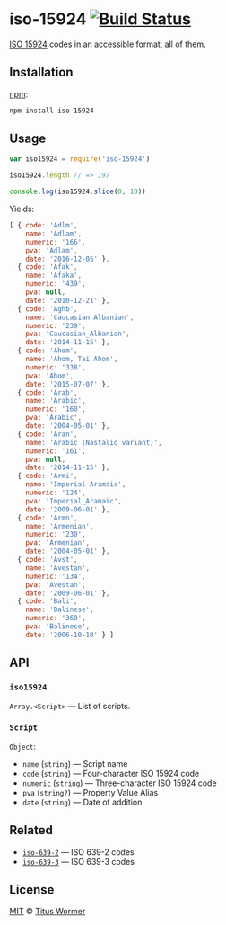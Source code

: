 # iso-15924 [![Build Status][build-badge]][build-page]

[ISO 15924][iso] codes in an accessible format, all of them.

## Installation

[npm][]:

```bash
npm install iso-15924
```

## Usage

```javascript
var iso15924 = require('iso-15924')

iso15924.length // => 197

console.log(iso15924.slice(0, 10))
```

Yields:

```js
[ { code: 'Adlm',
    name: 'Adlam',
    numeric: '166',
    pva: 'Adlam',
    date: '2016-12-05' },
  { code: 'Afak',
    name: 'Afaka',
    numeric: '439',
    pva: null,
    date: '2010-12-21' },
  { code: 'Aghb',
    name: 'Caucasian Albanian',
    numeric: '239',
    pva: 'Caucasian_Albanian',
    date: '2014-11-15' },
  { code: 'Ahom',
    name: 'Ahom, Tai Ahom',
    numeric: '338',
    pva: 'Ahom',
    date: '2015-07-07' },
  { code: 'Arab',
    name: 'Arabic',
    numeric: '160',
    pva: 'Arabic',
    date: '2004-05-01' },
  { code: 'Aran',
    name: 'Arabic (Nastaliq variant)',
    numeric: '161',
    pva: null,
    date: '2014-11-15' },
  { code: 'Armi',
    name: 'Imperial Aramaic',
    numeric: '124',
    pva: 'Imperial_Aramaic',
    date: '2009-06-01' },
  { code: 'Armn',
    name: 'Armenian',
    numeric: '230',
    pva: 'Armenian',
    date: '2004-05-01' },
  { code: 'Avst',
    name: 'Avestan',
    numeric: '134',
    pva: 'Avestan',
    date: '2009-06-01' },
  { code: 'Bali',
    name: 'Balinese',
    numeric: '360',
    pva: 'Balinese',
    date: '2006-10-10' } ]
```

## API

### `iso15924`

`Array.<Script>` — List of scripts.

### `Script`

`Object`:

*   `name` (`string`) — Script name
*   `code` (`string`) — Four-character ISO 15924 code
*   `numeric` (`string`) — Three-character ISO 15924 code
*   `pva` (`string?`) — Property Value Alias
*   `date` (`string`) — Date of addition

## Related

*   [`iso-639-2`](https://github.com/wooorm/iso-639-2)
    — ISO 639-2 codes
*   [`iso-639-3`](https://github.com/wooorm/iso-639-3)
    — ISO 639-3 codes

## License

[MIT][license] © [Titus Wormer][author]

<!-- Definition -->

[build-badge]: https://img.shields.io/travis/wooorm/iso-15924.svg

[build-page]: https://travis-ci.org/wooorm/iso-15924

[npm]: https://docs.npmjs.com/cli/install

[license]: license

[author]: https://wooorm.com

[iso]: https://unicode.org/iso15924/
